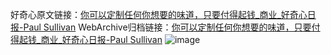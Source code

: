 好奇心原文链接：[你可以定制任何你想要的味道，只要付得起钱_商业_好奇心日报-Paul Sullivan](https://www.qdaily.com/articles/7416.html)
WebArchive归档链接：[你可以定制任何你想要的味道，只要付得起钱_商业_好奇心日报-Paul Sullivan](http://web.archive.org/web/20190623172351/https://www.qdaily.com/articles/7416.html)
![image](http://ww3.sinaimg.cn/large/007d5XDply1g3wjhqx923j30u058lkjl)